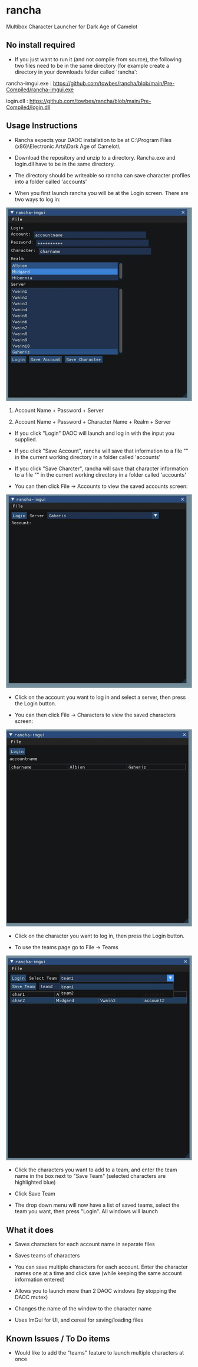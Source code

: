 # rancha
 Multibox Character Launcher for Dark Age of Camelot
 
## No install required

- If you just want to run it (and not compile from source), the following two files need to be in the same directory (for example create a directory in your downloads folder called 'rancha':

rancha-imgui.exe : https://github.com/towbes/rancha/blob/main/Pre-Compiled/rancha-imgui.exe

login.dll : https://github.com/towbes/rancha/blob/main/Pre-Compiled/login.dll

## Usage Instructions

- Rancha expects your DAOC installation to be at C:\Program Files (x86)\Electronic Arts\Dark Age of Camelot\

- Download the repository and unzip to a directory.  Rancha.exe and login.dll have to be in the same directory.

- The directory should be writeable so rancha can save character profiles into a folder called 'accounts'

- When you first launch rancha you will be at the Login screen.  There are two ways to log in:

![Login Screen](https://github.com/towbes/rancha/blob/main/images/imguiLogin.JPG?raw=true)

1. Account Name + Password + Server

2. Account Name + Password + Character Name + Realm + Server

- If you click "Login" DAOC will launch and log in with the input you supplied.

- If you click "Save Account", rancha will save that information to a file "<accountName>" in the current working directory in a folder called 'accounts'

- If you click "Save Charcter", rancha will save that character information to a file "<accountName>" in the current working directory in a folder called 'accounts'

- You can then click File -> Accounts to view the saved accounts screen:

![Profiles](https://github.com/towbes/rancha/blob/main/images/imguiaccts.JPG?raw=true)

- Click on the account you want to log in and select a server, then press the Login button.

- You can then click File -> Characters to view the saved characters screen:

![Profiles](https://github.com/towbes/rancha/blob/main/images/imguiChars.JPG?raw=true)

- Click on the character you want to log in, then press the Login button.

- To use the teams page go to File -> Teams

![Profiles](https://github.com/towbes/rancha/blob/main/images/imguiTeams.JPG?raw=true)

- Click the characters you want to add to a team, and enter the team name in the box next to "Save Team" (selected characters are highlighted blue)

- Click Save Team

- The drop down menu will now have a list of saved teams, select the team you want, then press "Login".  All windows will launch

## What it does

- Saves characters for each account name in separate files

- Saves teams of characters
 
- You can save multiple characters for each account.  Enter the character names one at a time and click save (while keeping the same account information entered)

- Allows you to launch more than 2 DAOC windows (by stopping the DAOC mutex)

- Changes the name of the window to the character name

- Uses ImGui for UI, and cereal for saving/loading files
 
 ## Known Issues / To Do items
 
 - Would like to add the "teams" feature to launch multiple characters at once
